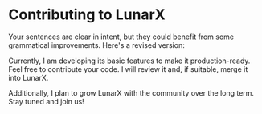 # Contributing to LunarX

Your sentences are clear in intent, but they could benefit from some grammatical improvements. Here's a revised version:

Currently, I am developing its basic features to make it production-ready.
Feel free to contribute your code. I will review it and, if suitable, merge it into LunarX.

Additionally, I plan to grow LunarX with the community over the long term.
Stay tuned and join us!
